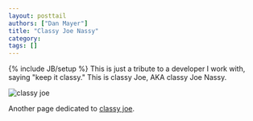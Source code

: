```yaml
---
layout: posttail
authors: ["Dan Mayer"]
title: "Classy Joe Nassy"
category:
tags: []
---
```

{% include JB/setup %}
This is just a tribute to a developer I work with, saying "keep it classy." This is classy Joe, AKA classy Joe Nassy.

<img alt="classy joe" src="https://s3.amazonaws.com/wastedbrains/classy-joe.png">

Another page dedicated to [classy joe](http://wastedbrains.com/post/38067591408/classy-joe).